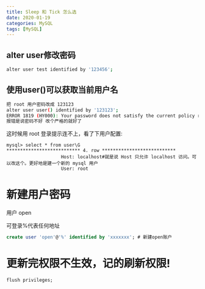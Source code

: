 ```yaml
---
title: Sleep 和 Tick 怎么选
date: 2020-01-19
categories: MySQL
tags: [MySQL]
---
```


## alter user修改密码

```bash
alter user test identified by '123456';
```

## 使用user()可以获取当前用户名

```bash
把 root 用户密码改成 123123
alter user user() identified by '123123';
ERROR 1819 (HY000): Your password does not satisfy the current policy requirement
报错是说密码不好 改个严格的就好了
```

这时候用 root 登录提示连不上，看了下用户配置:

```mysql
mysql> select * from user\G
*************************** 4. row ***************************
                    Host: localhost#就是说 Host 只允许 localhost 访问。可以改这个。更好地是建一个新的 mysql 用户
                    User: root
```

# 新建用户密码

用户 open  

可登录%代表任何地址

```sql
create user 'open'@'%' identified by 'xxxxxxx'; # 新建open账户
```

# 更新完权限不生效，记的刷新权限!

```mysql
flush privileges;
```
